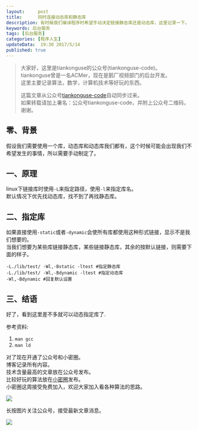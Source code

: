 ```yaml
---  
layout:     post  
title:      同时连接动态库和静态库
description: 有时候我们编译程序时希望手动决定链接静态库还是动态库，这里记录一下。  
keywords: 后台服务  
tags: [后台服务]  
categories: [程序人生]  
updateData:  19:30 2017/5/14 
published: true  
---  
```

  
  
>   
> 大家好，这里是tiankonguse的公众号(tiankonguse-code)。    
> tiankonguse曾是一名ACMer，现在是鹅厂视频部门的后台开发。    
> 这里主要记录算法，数学，计算机技术等好玩的东西。   
>      
> 这篇文章从公众号[tiankonguse-code](http://mp.weixin.qq.com/s/kjuZuB6l80e49rP_cJEr_g)自动同步过来。    
> 如果转载请加上署名：公众号tiankonguse-code，并附上公众号二维码，谢谢。    
>    
  

## 零、背景

假设我们需要使用一个库，动态库和动态库我们都有，这个时候可能会出现我们不希望发生的事情，所以需要手动制定了。  


## 一、原理

linux下链接库时使用`-L`来指定路径，使用`-l`来指定库名。  
默认情况下优先找动态库，找不到了再找静态库。  



## 二、指定库

如果直接使用`-static`或者`-dynamic`会使所有库都使用这种形式链接，显示不是我们想要的。  
当我们想要为某些库链接静态库，某些链接静态库，其余的按默认链接，则需要下面的样子。  

```
-L./lib/test/ -Wl,-Bstatic -ltest #指定静态库
-L./lib/test/ -Wl,-Bdynamic -ltest #指定动态库
-Wl,-Bdynamic #回复默认设置
```

## 三、结语

好了，看到这里差不多就可以动态指定库了.  

参考资料: 

1. `man gcc`  
2. `man ld`  


对了现在开通了公众号和小密圈。  
博客记录所有内容。  
技术含量最高的文章放在公众号发布。  
比较好玩的算法放在[小密圈](https://wx.xiaomiquan.com/mweb/views/joingroup/join_group.html?group_id=281548515451&secret=r0krqw9fw0at24vxjxo1uo4k0h4lfe47&extra=d67ce0c25ec91252b3af846a10154c9e9d4cb50c763fee178acd68cd2c2e09ee)发布。  
小密圈这周接受免费加入，欢迎大家加入看各种算法的思路。  

![](//res.tiankonguse.com/images/suanfa_xiaomiquan.jpg)  
  
  
长按图片关注公众号，接受最新文章消息。   
  
![](//res.tiankonguse.com/images/weixin-50cm.jpg)  
  
  
  